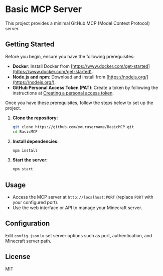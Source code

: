 # Basic MCP Server

This project provides a minimal GitHub MCP (Model Context Protocol) server.

## Getting Started

Before you begin, ensure you have the following prerequisites:

- **Docker**: Install Docker from [https://www.docker.com/get-started](https://www.docker.com/get-started).
- **Node.js and npm**: Download and install from [https://nodejs.org/](https://nodejs.org/).
- **GitHub Personal Access Token (PAT)**: Create a token by following the instructions at [Creating a personal access token](https://github.com/settings/personal-access-tokens/new).

Once you have these prerequisites, follow the steps below to set up the project.

1. **Clone the repository:**
    ```sh
    git clone https://github.com/yourusername/BasicMCP.git
    cd BasicMCP
    ```

2. **Install dependencies:**
    ```sh
    npm install
    ```

3. **Start the server:**
    ```sh
    npm start
    ```

## Usage

- Access the MCP server at `http://localhost:PORT` (replace `PORT` with your configured port).
- Use the web interface or API to manage your Minecraft server.

## Configuration

Edit `config.json` to set server options such as port, authentication, and Minecraft server path.

## License

MIT